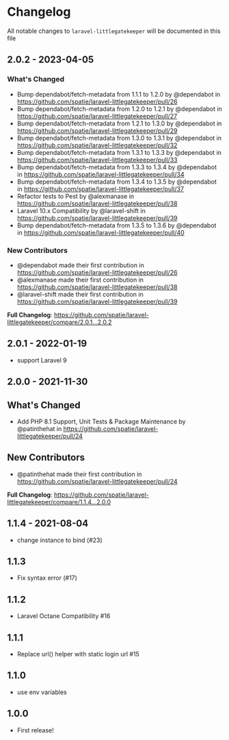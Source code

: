 # Changelog

All notable changes to `laravel-littlegatekeeper` will be documented in this file

## 2.0.2 - 2023-04-05

### What's Changed

- Bump dependabot/fetch-metadata from 1.1.1 to 1.2.0 by @dependabot in https://github.com/spatie/laravel-littlegatekeeper/pull/26
- Bump dependabot/fetch-metadata from 1.2.0 to 1.2.1 by @dependabot in https://github.com/spatie/laravel-littlegatekeeper/pull/27
- Bump dependabot/fetch-metadata from 1.2.1 to 1.3.0 by @dependabot in https://github.com/spatie/laravel-littlegatekeeper/pull/29
- Bump dependabot/fetch-metadata from 1.3.0 to 1.3.1 by @dependabot in https://github.com/spatie/laravel-littlegatekeeper/pull/32
- Bump dependabot/fetch-metadata from 1.3.1 to 1.3.3 by @dependabot in https://github.com/spatie/laravel-littlegatekeeper/pull/33
- Bump dependabot/fetch-metadata from 1.3.3 to 1.3.4 by @dependabot in https://github.com/spatie/laravel-littlegatekeeper/pull/34
- Bump dependabot/fetch-metadata from 1.3.4 to 1.3.5 by @dependabot in https://github.com/spatie/laravel-littlegatekeeper/pull/37
- Refactor tests to Pest by @alexmanase in https://github.com/spatie/laravel-littlegatekeeper/pull/38
- Laravel 10.x Compatibility by @laravel-shift in https://github.com/spatie/laravel-littlegatekeeper/pull/39
- Bump dependabot/fetch-metadata from 1.3.5 to 1.3.6 by @dependabot in https://github.com/spatie/laravel-littlegatekeeper/pull/40

### New Contributors

- @dependabot made their first contribution in https://github.com/spatie/laravel-littlegatekeeper/pull/26
- @alexmanase made their first contribution in https://github.com/spatie/laravel-littlegatekeeper/pull/38
- @laravel-shift made their first contribution in https://github.com/spatie/laravel-littlegatekeeper/pull/39

**Full Changelog**: https://github.com/spatie/laravel-littlegatekeeper/compare/2.0.1...2.0.2

## 2.0.1 - 2022-01-19

- support Laravel 9

## 2.0.0 - 2021-11-30

## What's Changed

- Add PHP 8.1 Support, Unit Tests & Package Maintenance  by @patinthehat in https://github.com/spatie/laravel-littlegatekeeper/pull/24

## New Contributors

- @patinthehat made their first contribution in https://github.com/spatie/laravel-littlegatekeeper/pull/24

**Full Changelog**: https://github.com/spatie/laravel-littlegatekeeper/compare/1.1.4...2.0.0

## 1.1.4 - 2021-08-04

- change instance to bind (#23)

## 1.1.3

- Fix syntax error (#17)

## 1.1.2

- Laravel Octane Compatibility #16

## 1.1.1

- Replace url() helper with static login url #15

## 1.1.0

- use env variables

## 1.0.0

- First release!
